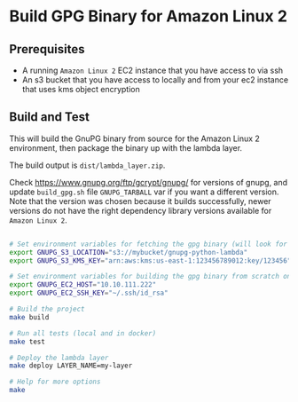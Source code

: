 # Build GPG Binary for Amazon Linux 2

## Prerequisites

* A running `Amazon Linux 2` EC2 instance that you have access to via ssh
* An s3 bucket that you have access to locally and from your ec2 instance that uses kms object encryption

## Build and Test

This will build the GnuPG binary from source for the Amazon Linux 2 environment, then package the binary up with the lambda layer.

The build output is `dist/lambda_layer.zip`.

Check https://www.gnupg.org/ftp/gcrypt/gnupg/ for versions of gnupg, and update `build_gpg.sh` file `GNUPG_TARBALL` var if you want a different version.  Note that the version was chosen because it builds successfully, newer versions do not have the right dependency library versions available for `Amazon Linux 2`.

```bash

# Set environment variables for fetching the gpg binary (will look for object named "gpg" at this location)
export GNUPG_S3_LOCATION="s3://mybucket/gnupg-python-lambda"
export GNUPG_S3_KMS_KEY="arn:aws:kms:us-east-1:123456789012:key/123456"

# Set environment variables for building the gpg binary from scratch on ec2
export GNUPG_EC2_HOST="10.10.111.222"
export GNUPG_EC2_SSH_KEY="~/.ssh/id_rsa"

# Build the project
make build

# Run all tests (local and in docker)
make test

# Deploy the lambda layer
make deploy LAYER_NAME=my-layer

# Help for more options
make

```


    


